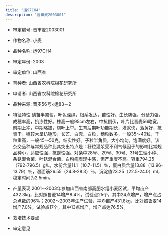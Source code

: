 ```yaml
---
title: "运97CH4"
description: "晋审麦2003001"
---
```

* 审定编号:  晋审麦2003001

*  作物名称:  小麦

*  品种名称:  运97CH4

*  审定年份:  2003

*  审定单位:  山西省

* 育种者:  山西省农科院棉花研究所

*  申请者:  山西省农科院棉花研究所

*  品种来源:  晋麦56号×运83－2

*  特征特性
幼苗半匍匐，叶色深绿，根系发达，苗性好。生长势强，分蘖力强，成穗率高，抗冻性好。株高一般95cm左右，中抗倒伏，叶片比晋麦56略宽，前期上冲，中期略披，旗叶上举。生育后期叶功能期长，灌浆快，落黄好，抗青干。穗较大呈纺锤形，长芒、白壳、白粒，穗粒数多，一般35～40粒，千粒重高，一般45～50克，结实性好。子粒半角质，大小均匀，饱满度好。该杂交品种与常规品种比其突出特点是：籽粒灌浆受不利气候因子的影响比常规品种小，适应性强，抗逆性强。对条中28号、29号、30号、31号生理小种、条锈混合菌、叶锈混合菌、白粉病表现中感，但严重度不高。容重794.25（792-796.5）g/L，水份含量11.1（10.7-11.5）％，蛋白质含量13.88（13.96-13.79）％，湿面筋26.55（24.8-28.3）％，沉淀值23.25（22.5-24.0）ml，稳定时间为2.5min。

*  产量表现
2001～2003年参加山西省南部高肥水组小麦区试，平均亩产432.3kg，比对照鲁麦14增产8.4%，试验点25个，其中24点增产，增产点占总点数的96%；2002～2003年生产试验，平均亩产431.8kg，比对照鲁麦14增产7.0%，试验点17个，其中13点增产，增产点达76.5%。

*  栽培技术要点


*  审定意见

